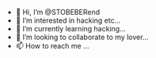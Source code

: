 - 👋 Hi, I’m @STOBEBERend
- 👀 I’m interested in hacking etc...
- 🌱 I’m currently learning hacking...
- 💞️ I’m looking to collaborate to my lover...
- 📫 How to reach me ...

<!---
STOBEBERend/STOBEBERend is a ✨ special ✨ repository because its `README.md` (this file) appears on your GitHub profile.
You can click the Preview link to take a look at your changes.
--->

